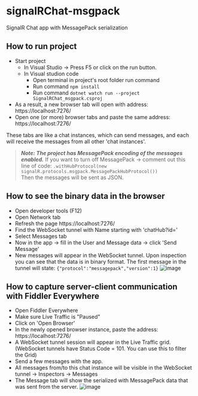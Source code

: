 # signalRChat-msgpack
SignalR Chat app with MessagePack serialization

## How to run project
- Start project
  - In Visual Studio -> Press F5 or click on the run button. 
  - In Visual studion code 
    - Open terminal in project's root folder run command
    - Run command `npm install`
    - Run command `dotnet watch run --project SignalRChat_msgpack.csproj`
- As a result, a new browser tab will open with address: https://localhost:7276/
- Open one (or more) browser tabs and paste the same address: https://localhost:7276/

These tabs are like a chat instances, which can send messages, and each will receive the messages from all other 'chat instances'.

> ***Note: The project has MessagePack encoding of the messages enabled.***
If you want to turn off MessagePack -> comment out this line of code:
`.withHubProtocol(new signalR.protocols.msgpack.MessagePackHubProtocol())` <br>
Then the messages will be sent as JSON.

## How to see the binary data in the browser
- Open developer tools (F12)
- Open Network tab
- Refresh the page https://localhost:7276/
- Find the WebSocket tunnel with Name starting with 'chatHub?id='
- Select Messages tab
- Now in the app -> fill in the User and Message data -> click 'Send Message'
- New messages will appear in the WebSocket tunnel. Upon inspection you can see that the data is in binary format. The first message in the tunnel will state: `{"protocol":"messagepack","version":1}`
![image](https://user-images.githubusercontent.com/6852385/183067961-1dbe9a94-8dc8-47b7-b5cc-34784020c15b.png)


## How to capture server-client communication with Fiddler Everywhere
- Open Fiddler Everywhere
- Make sure Live Traffic is "Paused"
- Click on 'Open Browser'
- In the newly opened browser instance, paste the address: https://localhost:7276/
- A WebSocket tunnel session will appear in the Live Traffic grid. (WebSocket tunnels have Status Code = 101. You can use this to filter the Grid)
- Send a few messages with the app.
- All messages from/to this chat instance will be visible in the WebSocket tunnel -> Inspectors -> Messages
- The Message tab will show the serialized with MessagePack data that was sent from the server.
![image](https://user-images.githubusercontent.com/6852385/183068385-b5e5c9b1-0972-41ef-8424-0f868177188a.png)

